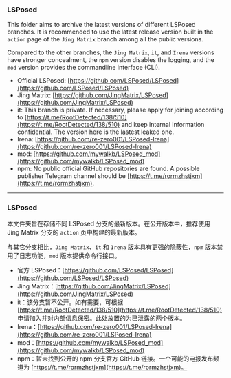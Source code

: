 ### LSPosed

This folder aims to archive the latest versions of different LSPosed branches. It is recommended to use the latest release version built in the ``action`` page of the ``Jing Matrix`` branch among all the public versions. 

Compared to the other branches, the ``Jing Matrix``, ``it``, and ``Irena`` versions have stronger concealment, the ``npm`` version disables the logging, and the ``mod`` version provides the commandline interface (CLI). 

- Official LSPosed: [https://github.com/LSPosed/LSPosed](https://github.com/LSPosed/LSPosed)
- Jing Matrix: [https://github.com/JingMatrix/LSPosed](https://github.com/JingMatrix/LSPosed)
- it: This branch is private. If necessary, please apply for joining according to [https://t.me/RootDetected/138/510](https://t.me/RootDetected/138/510) and keep internal information confidential. The version here is the lastest leaked one. 
- Irena: [https://github.com/re-zero001/LSPosed-Irena](https://github.com/re-zero001/LSPosed-Irena)
- mod: [https://github.com/mywalkb/LSPosed_mod](https://github.com/mywalkb/LSPosed_mod)
- npm: No public official GitHub repositories are found. A possible publisher Telegram channel should be [https://t.me/rormzhstjxm](https://t.me/rormzhstjxm). 

---

### LSPosed

本文件夹旨在存储不同 LSPosed 分支的最新版本。在公开版本中，推荐使用 Jing Matrix 分支的 ``action`` 页中构建的最新版本。

与其它分支相比，``Jing Matrix``、``it`` 和 ``Irena`` 版本具有更强的隐蔽性，``npm`` 版本禁用了日志功能，``mod`` 版本提供命令行接口。

- 官方 LSPosed：[https://github.com/LSPosed/LSPosed](https://github.com/LSPosed/LSPosed)
- Jing Matrix：[https://github.com/JingMatrix/LSPosed](https://github.com/JingMatrix/LSPosed)
- it：该分支暂不公开。如有需要，可根据 [https://t.me/RootDetected/138/510](https://t.me/RootDetected/138/510) 申请加入并对内部信息保密。此处放置的为已泄露的两个版本。
- Irena：[https://github.com/re-zero001/LSPosed-Irena](https://github.com/re-zero001/LSPosed-Irena)
- mod：[https://github.com/mywalkb/LSPosed_mod](https://github.com/mywalkb/LSPosed_mod)
- npm：暂未找到公开的 npm 分支官方 GitHub 链接。一个可能的电报发布频道为 [https://t.me/rormzhstjxm](https://t.me/rormzhstjxm)。
